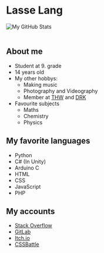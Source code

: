 # Lasse Lang

<img align="left" alt="My GitHub Stats" src="https://github-readme-stats.vercel.app/api?username=Lasse-Tom-Lang&show-icons=true&hide-border=true" />

<br />
<br />

## About me
* Student at 9. grade
* 14 years old
* My other hobbys:
  * Making music
  * Photography and Videography
  * Member at [THW](https://www.thw.de/DE/Startseite/startseite_node.html) and [DRK](https://www.drk.de)
* Favourite subjects
  * Maths 
  * Chemistry 
  * Physics
## My favorite languages
* Python
* C# (In Unity)
* Arduino C
* HTML
* CSS
* JavaScript
* PHP
## My accounts
* [Stack Overflow](https://stackoverflow.com/users/18135352/lasse-lang?tab=profile)
* [GitLab](https://gitlab.com/Lasse-Tom-Lang)
* [Itch.io](https://lassetfl.itch.io)
* [CSSBattle](https://cssbattle.dev/player/lasselang)
